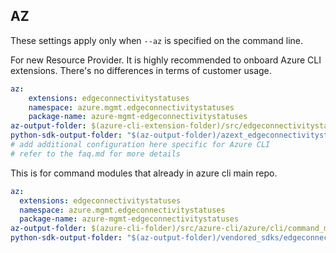 ## AZ

These settings apply only when `--az` is specified on the command line.

For new Resource Provider. It is highly recommended to onboard Azure CLI extensions. There's no differences in terms of customer usage. 

``` yaml $(az) && $(target-mode) != 'core'
az:
    extensions: edgeconnectivitystatuses
    namespace: azure.mgmt.edgeconnectivitystatuses
    package-name: azure-mgmt-edgeconnectivitystatuses
az-output-folder: $(azure-cli-extension-folder)/src/edgeconnectivitystatuses
python-sdk-output-folder: "$(az-output-folder)/azext_edgeconnectivitystatuses/vendored_sdks/edgeconnectivitystatuses"
# add additional configuration here specific for Azure CLI
# refer to the faq.md for more details
```



This is for command modules that already in azure cli main repo. 
``` yaml $(az) && $(target-mode) == 'core'
az:
  extensions: edgeconnectivitystatuses
  namespace: azure.mgmt.edgeconnectivitystatuses
  package-name: azure-mgmt-edgeconnectivitystatuses
az-output-folder: $(azure-cli-folder)/src/azure-cli/azure/cli/command_modules/edgeconnectivitystatuses
python-sdk-output-folder: "$(az-output-folder)/vendored_sdks/edgeconnectivitystatuses"
``` 